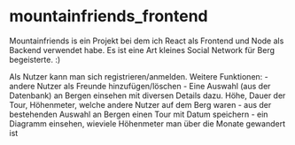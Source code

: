 # mountainfriends_frontend

Mountainfriends is ein Projekt bei dem ich React als Frontend und Node als Backend verwendet habe.
Es ist eine Art kleines Social Network für Berg begeisterte. :) 

Als Nutzer kann man sich registrieren/anmelden. 
Weitere Funktionen: - andere Nutzer als Freunde hinzufügen/löschen
                    - Eine Auswahl (aus der Datenbank) an Bergen einsehen mit diversen Details dazu. Höhe, Dauer der Tour, Höhenmeter, welche andere Nutzer auf dem Berg waren
                    - aus der bestehenden Auswahl an Bergen einen Tour mit Datum speichern
                    - ein Diagramm einsehen, wieviele Höhenmeter man über die Monate gewandert ist
